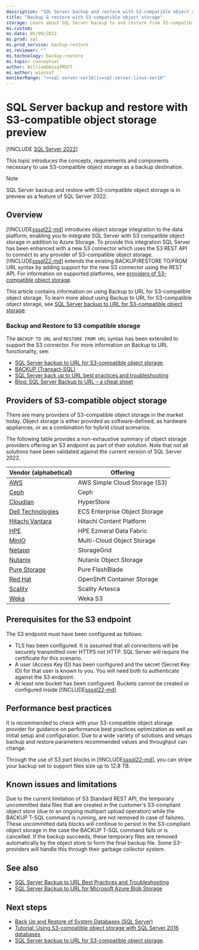 ```yaml
---
description: "SQL Server backup and restore with S3-compatible object storage preview"
title: "Backup & restore with S3-compatible object storage"
storage: Learn about SQL Server backup to and restore from S3-compatible object storage, including the benefits of using S3-compatible object storage to store SQL Server backups.
ms.custom: 
ms.date: 05/09/2022
ms.prod: sql
ms.prod_service: backup-restore
ms.reviewer: ""
ms.technology: backup-restore
ms.topic: conceptual
author: WilliamDAssafMSFT
ms.author: wiassaf
monikerRange: ">=sql-server-ver16||>=sql-server-linux-ver16"
---
```

# SQL Server backup and restore with S3-compatible object storage preview

[!INCLUDE [SQL Server 2022](../../includes/applies-to-version/sqlserver2022.md)]

This topic introduces the concepts, requirements and components necessary to use S3-compatible object storage as a backup destination. 

> [!NOTE]
> SQL Server backup and restore with S3-compatible object storage is in preview as a feature of SQL Server 2022.
  
## Overview

[!INCLUDE[sssql22-md](../../includes/sssql22-md.md)] introduces object storage integration to the data platform, enabling you to integrate SQL Server with S3 compatible object storage in addition to Azure Storage. To provide this integration SQL Server has been enhanced with a new S3 connector which uses the S3 REST API to connect to any provider of S3-compatible object storage. [!INCLUDE[sssql22-md](../../includes/sssql22-md.md)] extends the existing BACKUP/RESTORE TO/FROM URL syntax by adding support for the new S3 connector using the REST API. For information on supported platforms, see [providers of S3-compatible object storage](#providers-of-s3-compatible-object-storage).

This article contains information on using Backup to URL for S3-compatible object storage. To learn more about using Backup to URL for S3-compatible object storage, see [SQL Server backup to URL for S3-compatible object storage](sql-server-backup-to-url-s3-compatible-object-storage.md). 

### Backup and Restore to S3 compatible storage

The `BACKUP TO URL` and `RESTORE FROM URL` syntax has been extended to support the S3 connector. For more information on Backup to URL functionality, see: 

- [SQL Server backup to URL for S3-compatible object storage](sql-server-backup-to-url-s3-compatible-object-storage.md).
- [BACKUP (Transact-SQL)](../../t-sql/statements/backup-transact-sql.md)
- [SQL Server back up to URL best practices and troubleshooting](sql-server-backup-to-url-best-practices-and-troubleshooting.md)
- [Blog: SQL Server Backup to URL – a cheat sheet](https://techcommunity.microsoft.com/t5/datacat/sql-server-backup-to-url-a-cheat-sheet/ba-p/346358)

## Providers of S3-compatible object storage

There are many providers of S3-compatible object storage in the market today. Object storage is either provided as software-defined, as hardware appliances, or as a combination for hybrid cloud scenarios.

The following table provides a non-exhaustive summary of object storage providers offering an S3 endpoint as part of their solution. Note that not all solutions have been validated against the current version of SQL Server 2022.

| **Vendor (alphabetical)**       | **Offering**                  | 
|---------------------------------|-------------------------------|
| [AWS][aws_webs]                 | AWS Simple Cloud Storage (S3) |
| [Ceph][ceph_webs]               | Ceph                          |
| [Cloudian][cloudian_webs]       | HyperStore                    |
| [Dell Technologies][dell_webs]  | ECS Enterprise Object Storage |
| [Hitachi Vantara][hitachi_webs] | Hitachi Content Platform      |
| [HPE][hpe_webs]                 | HPE Ezmeral Data Fabric       |
| [MinIO][minio_webs]             | Multi-Cloud Object Storage    |
| [Netapp][netapp_webs]           | StorageGrid                   |
| [Nutanix][nutanix_webs]         | Nutanix Object Storage        |
| [Pure Storage][pure_webs]       | Pure FlashBlade               |
| [Red Hat][redhat_webs]          | OpenShift Container Storage   |
| [Scality][scality_webs]         | Scality Artesca               |
| [Weka][weka_webs]               | Weka S3                       |

## Prerequisites for the S3 endpoint

The S3 endpoint must have been configured as follows:

- TLS has been configured. It is assumed that all connections will be securely transmitted over HTTPS not HTTP. SQL Server will require the certificate for this scenario.
- A user (Access Key ID) has been configured and the secret (Secret Key ID) for that user is known to you. You will need both to authenticate against the S3 endpoint.
- At least one bucket has been configured. Buckets cannot be created or configured inside [!INCLUDE[sssql22-md](../../includes/sssql22-md.md)].

## Performance best practices

It is recommended to check with your S3-compatible object storage provider for guidance on performance best practices optimization as well as initial setup and configuration. Due to a wide variety of solutions and setups backup and restore parameters recommended values and throughput can change.

Through the use of S3 part blocks in [!INCLUDE[sssql22-md](../../includes/sssql22-md.md)], you can stripe your backup set to support files size up to 12.8 TB.

## Known issues and limitations

Due to the current limitation of S3 Standard REST API, the temporary uncommitted data files that are created in the customer's S3-compliant object store (due to an ongoing multipart upload operation) while the BACKUP T-SQL command is running, are not removed in case of failures. These uncommitted data blocks will continue to persist in the S3-compliant object storage in the case the BACKUP T-SQL command fails or is cancelled. If the backup succeeds, these temporary files are removed automatically by the object store to form the final backup file. Some S3-providers will handle this through their garbage collector system.

## See also

- [SQL Server Backup to URL Best Practices and Troubleshooting](../../relational-databases/backup-restore/sql-server-backup-to-url-best-practices-and-troubleshooting.md)   
- [SQL Server Backup to URL for Microsoft Azure Blob Storage](../../relational-databases/backup-restore/sql-server-backup-to-url.md)
 
  
## Next steps

 - [Back Up and Restore of System Databases &#40;SQL Server&#41;](../../relational-databases/backup-restore/back-up-and-restore-of-system-databases-sql-server.md)   
 - [Tutorial: Using S3-compatible object storage with SQL Server 2016 databases](../tutorial-use-azure-blob-storage-service-with-sql-server-2016.md)
 - [SQL Server backup to URL for S3-compatible object storage](sql-server-backup-to-url-s3-compatible-object-storage.md). 

<!-- Table links -->
[aws_docs]:  https://docs.aws.amazon.com/AmazonS3/latest/API/Welcome.html
<!-- [aws_sheet]: -->
[aws_webs]:  https://www.aws.amazon.com/s3

[ceph_docs]: https://docs.ceph.com/en/pacific/
<!-- [ceph_sheet]: -->
[ceph_webs]: https://ceph.com/en/

<!-- [cloudian_docs]: -->
[cloudian_sheet]: https://data.cloudian.com/l/677273/2019-06-24/h6pn/677273/20197/Cloudian_HyperStore_Xtreme_Datasheet.pdf
[cloudian_webs]: https://cloudian.com/products/hyperstore/

[dell_docs]:  http://doc.isilon.com/ECS/3.6/DataAccessGuide/GUID-8725EEF9-EE9C-4423-A9DD-58B6877B8486.html
[dell_sheet]: https://www.delltechnologies.com/asset/products/storage/briefs-summaries/dell_emc_ecs_solution_overview.pdf
[dell_webs]:  https://www.delltechnologies.com/storage/ecs/index.htm

[hitachi_docs]:  https://knowledge.hitachivantara.com/Documents/Storage/HCP_for_Cloud_Scale/2.3.x/Administration/01_Getting_started
[hitachi_sheet]: https://www.hitachivantara.com/pdf/white-paper/content-platform-architecture-fundamentals-whitepaper.pdf
[hitachi_webs]:  https://www.hitachivantara.com/products/storage/object-storage/content-platform.html

[hpe_docs]:  https://docs.datafabric.hpe.com/62/MapRObjectStore/s3-gateway.html
[hpe_sheet]: https://www.hpe.com/us/en/collaterals/collateral.a50001592enw.html
[hpe_webs]:  https://www.hpe.com/us/en/software/ezmeral-data-fabric.html

[minio_docs]: https://docs.min.io/
[minio_sheet]: https://min.io/resources/docs/MinIO-high-performance-object-storage.pdf
[minio_webs]:  https://www.min.io

[netapp_docs]:  https://docs.netapp.com/sgws-115/index.jsp
[netapp_sheet]: https://www.netapp.com/pdf.html?item=/media/7931-ds-3613.pdf
[netapp_webs]:  https://www.netapp.com/data-storage/storagegrid/

[nutanix_docs]: https://portal.nutanix.com/page/documents/details?targetId=Objects-v3_3:Objects-v3_3
[nutanix_sheet]: https://www.nutanix.com/viewer?type=pdf&path=/content/dam/nutanix/resources/datasheets/ds-objects.pdf&icid=107JORGDJNAA3
[nutanix_webs]: https://www.nutanix.com/products/objects

[pure_docs]:  https://support.purestorage.com/FlashBlade/Purity_FB/PurityFB_REST_API/S3_Object_Store_REST_API/FlashBlade_S3_Object_Store_Documentation
[pure_sheet]: https://www.purestorage.com/content/dam/pdf/en/technical-briefs/tb-pure-flashblade-uffo.pdf
[pure_webs]:  https://www.purestorage.com/products/file-and-object/flashblade.html

[redhat_docs]:  https://access.redhat.com/documentation/en-us/red_hat_openshift_container_storage/4.8
[redhat_sheet]: https://www.redhat.com/rhdc/managed-files/cl-ocs3-datasheet-f19840wg-201911-en.pdf
[redhat_webs]:  https://access.redhat.com/products/red-hat-openshift-container-storage

[scality_docs]: https://docs.scality.com
[scality_sheet]: https://go.scality.com/l/893901/2021-08-17/23c52m/893901/1629719058hjLdj34t/Artesca_Datasheet_Letter_Web_210818.pdf
[scality_webs]:  https://www.scality.com/products/artesca

[weka_docs]:  https://docs.weka.io/additional-protocols/s3
[weka_sheet]: https://www.weka.io/wp-content/uploads/files/2020/03/WekaFS-DS-W01R14DS201808.pdf
[weka_webs]:  https://weka.io

[Azure block blobs]: (https://docs.microsoft.com/en-us/rest/api/storageservices/understanding-block-blobs--append-blobs--and-page-blobs)